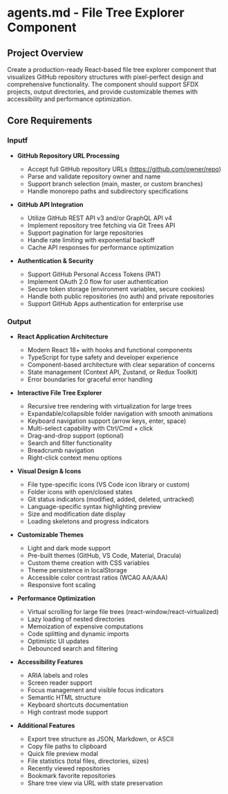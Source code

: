 # agents.md - File Tree Explorer Component

## Project Overview
Create a production-ready React-based file tree explorer component that visualizes GitHub repository structures with pixel-perfect design and comprehensive functionality. The component should support SFDX projects, output directories, and provide customizable themes with accessibility and performance optimization.

## Core Requirements

### Inputf
- **GitHub Repository URL Processing**
    - Accept full GitHub repository URLs (https://github.com/owner/repo)
    - Parse and validate repository owner and name
    - Support branch selection (main, master, or custom branches)
    - Handle monorepo paths and subdirectory specifications
    
- **GitHub API Integration**
    - Utilize GitHub REST API v3 and/or GraphQL API v4
    - Implement repository tree fetching via Git Trees API
    - Support pagination for large repositories
    - Handle rate limiting with exponential backoff
    - Cache API responses for performance optimization
    
- **Authentication & Security**
    - Support GitHub Personal Access Tokens (PAT)
    - Implement OAuth 2.0 flow for user authentication
    - Secure token storage (environment variables, secure cookies)
    - Handle both public repositories (no auth) and private repositories
    - Support GitHub Apps authentication for enterprise use

### Output
- **React Application Architecture**
    - Modern React 18+ with hooks and functional components
    - TypeScript for type safety and developer experience
    - Component-based architecture with clear separation of concerns
    - State management (Context API, Zustand, or Redux Toolkit)
    - Error boundaries for graceful error handling
    
- **Interactive File Tree Explorer**
    - Recursive tree rendering with virtualization for large trees
    - Expandable/collapsible folder navigation with smooth animations
    - Keyboard navigation support (arrow keys, enter, space)
    - Multi-select capability with Ctrl/Cmd + click
    - Drag-and-drop support (optional)
    - Search and filter functionality
    - Breadcrumb navigation
    - Right-click context menu options
    
- **Visual Design & Icons**
    - File type-specific icons (VS Code icon library or custom)
    - Folder icons with open/closed states
    - Git status indicators (modified, added, deleted, untracked)
    - Language-specific syntax highlighting preview
    - Size and modification date display
    - Loading skeletons and progress indicators
    
- **Customizable Themes**
    - Light and dark mode support
    - Pre-built themes (GitHub, VS Code, Material, Dracula)
    - Custom theme creation with CSS variables
    - Theme persistence in localStorage
    - Accessible color contrast ratios (WCAG AA/AAA)
    - Responsive font scaling
    
- **Performance Optimization**
    - Virtual scrolling for large file trees (react-window/react-virtualized)
    - Lazy loading of nested directories
    - Memoization of expensive computations
    - Code splitting and dynamic imports
    - Optimistic UI updates
    - Debounced search and filtering
    
- **Accessibility Features**
    - ARIA labels and roles
    - Screen reader support
    - Focus management and visible focus indicators
    - Semantic HTML structure
    - Keyboard shortcuts documentation
    - High contrast mode support
    
- **Additional Features**
    - Export tree structure as JSON, Markdown, or ASCII
    - Copy file paths to clipboard
    - Quick file preview modal
    - File statistics (total files, directories, sizes)
    - Recently viewed repositories
    - Bookmark favorite repositories
    - Share tree view via URL with state preservation
